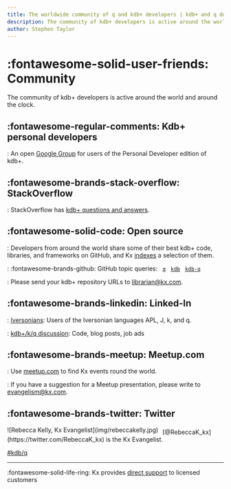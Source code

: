 ```yaml
---
title: The worldwide community of q and kdb+ developers | kdb+ and q documentation
description: The community of kdb+ developers is active around the world and around the clock.
author: Stephen Taylor
---
```

# :fontawesome-solid-user-friends: Community


The community of kdb+ developers is active around the world and around the clock.

## :fontawesome-regular-comments: Kdb+ personal developers

: An open [Google Group](https://groups.google.com/forum/?fromgroups#!forum/personal-kdbplus) for users of the Personal Developer edition of kdb+.


## :fontawesome-brands-stack-overflow: StackOverflow

: StackOverflow has [kdb+ questions and answers](https://stackoverflow.com/search?q=kdb%2B).


## :fontawesome-solid-code: Open source 

: Developers from around the world share some of their best kdb+ code, libraries, and frameworks on GitHub, and Kx [indexes](github.md) a selection of them. 

: :fontawesome-brands-github: GitHub topic queries:&nbsp;&nbsp;
    [`q`](https://github.com/search?q=topic%3Aq "Search GitHub for repositories with topic q")&nbsp;&nbsp;
    [`kdb`](https://github.com/search?q=topic%3Akdb "Search GitHub for repositories with topic kdb")&nbsp;&nbsp;
    [`kdb-q`](https://github.com/search?q=topic%3Akdb-q "Search GitHub for repositories with topic kdb-q")

: Please send your kdb+ repository URLs to librarian@kx.com.


## :fontawesome-brands-linkedin: Linked-In

: [Iversonians](https://www.linkedin.com/groups/44369/): Users of the Iversonian languages APL, J, k, and q.

: [kdb+/k/q discussion](https://www.linkedin.com/groups/3921915/): Code, blog posts, job ads


## :fontawesome-brands-meetup: Meetup.com

: Use [meetup.com](https://www.meetup.com) to find Kx events round the world. 

: If you have a suggestion for a Meetup presentation, please write to [evangelism@kx.com](mailto:evangelism@kx.com). 


## :fontawesome-brands-twitter: Twitter

<div markdown="1" style="float:left; margin-right:10px;">
![Rebecca Kelly, Kx Evangelist](img/rebeccakelly.jpg)
</div>

<div markdown="1" style="padding-top:5px;">
[@RebeccaK_kx](https://twitter.com/RebeccaK_kx)
is the Kx Evangelist.
</div>

[#kdb/q](https://twitter.com/search?q=%23kdb%2Fq)


----
:fontawesome-solid-life-ring:
Kx provides [direct support](support.md)  to licensed customers